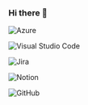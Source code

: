 ### Hi there 👋

<!--
**himanshunimje1/himanshunimje1** is a ✨ _special_ ✨ repository because its `README.md` (this file) appears on your GitHub profile.

Here are some ideas to get you started:

- 🔭 I’m currently working on ...
- 🌱 I’m currently learning ...
- 👯 I’m looking to collaborate on ...
- 🤔 I’m looking for help with ...
- 💬 Ask me about ...
- 📫 How to reach me: ...
- 😄 Pronouns: ...
- ⚡ Fun fact: ...
-->


![Azure](https://img.shields.io/badge/azure-%230072C6.svg?style=for-the-badge&logo=microsoftazure&logoColor=white)

![Visual Studio Code](https://img.shields.io/badge/Visual%20Studio%20Code-0078d7.svg?style=for-the-badge&logo=visual-studio-code&logoColor=white)

![Jira](https://img.shields.io/badge/jira-%230A0FFF.svg?style=for-the-badge&logo=jira&logoColor=white)

![Notion](https://img.shields.io/badge/Notion-%23000000.svg?style=for-the-badge&logo=notion&logoColor=white)

![GitHub](https://img.shields.io/badge/github-%23121011.svg?style=for-the-badge&logo=github&logoColor=white)
